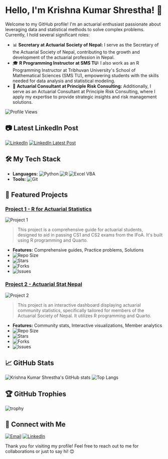 # Hello, I'm Krishna Kumar Shrestha! 👋

Welcome to my GitHub profile! I'm an actuarial enthusiast passionate about leveraging data and statistical methods to solve complex problems. Currently, I hold several significant roles:

- 📊 **Secretary at Actuarial Society of Nepal:** I serve as the Secretary of the Actuarial Society of Nepal, contributing to the growth and development of the actuarial profession in Nepal.
- 🎓 **R Programming Instructor at SMS TU:** I also work as an R Programming Instructor at Tribhuvan University's School of Mathematical Sciences (SMS TU), empowering students with the skills needed for data analysis and statistical modeling.
- 💼 **Actuarial Consultant at Principle Risk Consulting:** Additionally, I serve as an Actuarial Consultant at Principle Risk Consulting, where I apply my expertise to provide strategic insights and risk management solutions.

![Profile Views](https://komarev.com/ghpvc/?username=IKSHRESTHA&style=flat-square)

## 📷 Latest LinkedIn Post
[![LinkedIn](https://img.shields.io/badge/LinkedIn-0077B5?style=for-the-badge&logo=linkedin&logoColor=white)](https://www.linkedin.com/in/krishnakumarshrestha)
[![LinkedIn Latest Post](https://img.shields.io/twitter/url?label=Latest%20LinkedIn%20Post&logo=linkedin&style=for-the-badge&url=https%3A%2F%2Fshields.io)](https://linkedin.com/in/krishnakumarshrestha/recent-activity/all/)

## 🛠️ My Tech Stack

- **Languages:** ![Python](https://img.shields.io/badge/Python-3776AB?style=for-the-badge&logo=python&logoColor=white) ![R](https://img.shields.io/badge/R-276DC3?style=for-the-badge&logo=r&logoColor=white) ![Excel VBA](https://img.shields.io/badge/Excel%20VBA-217346?style=for-the-badge&logo=microsoft-excel&logoColor=white)
- **Tools:** ![Git](https://img.shields.io/badge/Git-F05032?style=for-the-badge&logo=git&logoColor=white)

## 🌟 Featured Projects

### [Project 1 - R for Actuarial Statistics](https://github.com/IKSHRESTHA/R-for-Actuarial-Statistics)
![Project 1](https://img.shields.io/badge/-Project%201-orange?style=for-the-badge)

> This project is a comprehensive guide for actuarial students, designed to aid in passing CS1 and CS2 exams from the IFoA. It's built using R programming and Quarto.

- **Features:** Comprehensive guides, Practice problems, Solutions
- ![Repo Size](https://img.shields.io/github/repo-size/IKSHRESTHA/R-for-Actuarial-Statistics)
- ![Stars](https://img.shields.io/github/stars/IKSHRESTHA/R-for-Actuarial-Statistics)
- ![Forks](https://img.shields.io/github/forks/IKSHRESTHA/R-for-Actuarial-Statistics)
- ![Issues](https://img.shields.io/github/issues/IKSHRESTHA/R-for-Actuarial-Statistics)

### [Project 2 - Actuarial Stat Nepal](https://github.com/IKSHRESTHA/Actuarial-Stat-Nepal)
![Project 2](https://img.shields.io/badge/-Project%202-green?style=for-the-badge)
> This project is an interactive dashboard displaying actuarial community statistics, specifically tailored for members of the Actuarial Society of Nepal. It utilizes R programming and Quarto.

- **Features:** Community stats, Interactive visualizations, Member analytics
- ![Repo Size](https://img.shields.io/github/repo-size/IKSHRESTHA/Actuarial-Stat-Nepal)
- ![Stars](https://img.shields.io/github/stars/IKSHRESTHA/Actuarial-Stat-Nepal)
- ![Forks](https://img.shields.io/github/forks/IKSHRESTHA/Actuarial-Stat-Nepal)
- ![Issues](https://img.shields.io/github/issues/IKSHRESTHA/Actuarial-Stat-Nepal)

## 📈 GitHub Stats

![Krishna Kumar Shrestha's GitHub stats](https://github-readme-stats.vercel.app/api?username=IKSHRESTHA&show_icons=true&theme=radical)
![Top Langs](https://github-readme-stats.vercel.app/api/top-langs/?username=IKSHRESTHA&layout=compact&theme=radical)

## 🏆 GitHub Trophies

![trophy](https://github-profile-trophy.vercel.app/?username=IKSHRESTHA&theme=dracula)

## 🔗 Connect with Me

[![Email](https://img.shields.io/badge/Email-D14836?style=for-the-badge&logo=gmail&logoColor=white)](mailto:krishnakumarshrestha00@gmail.com)
[![LinkedIn](https://img.shields.io/badge/LinkedIn-0077B5?style=for-the-badge&logo=linkedin&logoColor=white)](https://www.linkedin.com/in/krishnakumarshrestha)

Thank you for visiting my profile! Feel free to reach out to me for collaborations or just to say hi! 😊
